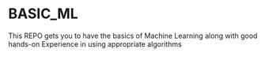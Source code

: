 # BASIC_ML

This REPO gets you to have the basics of Machine Learning along with good hands-on Experience in using appropriate algorithms
